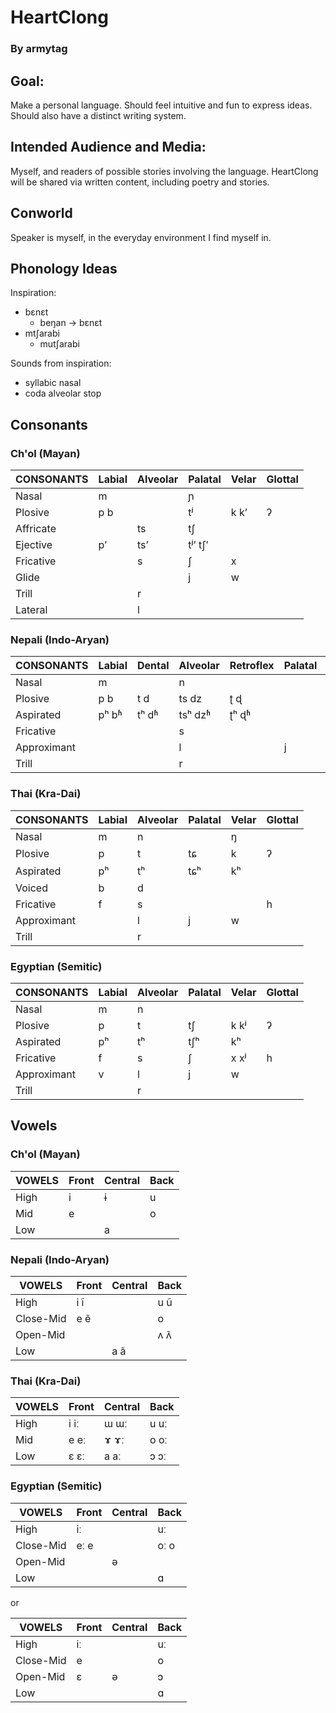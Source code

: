 # HeartClong

### By armytag

## Goal:

Make a personal language.  Should feel intuitive and fun to express ideas.  Should also have a distinct writing system.

## Intended Audience and Media:

Myself, and readers of possible stories involving the language.  HeartClong will be shared via written content, including poetry and stories.

## Conworld

Speaker is myself, in the everyday environment I find myself in.

## Phonology Ideas

Inspiration:
- bɛnɛt
    - beŋan → bɛnɛt
- mtʃarabi
    - mutʃarabi

Sounds from inspiration:
- syllabic nasal
- coda alveolar stop

## Consonants

### Ch'ol (Mayan)
| CONSONANTS | Labial | Alveolar | Palatal | Velar | Glottal |
|---         |---     |---       |---      |---    |---      |
| Nasal      | m      |          | ɲ       |       |         |
| Plosive    | p b    |          | tʲ      | k kʼ  | ʔ       |
| Affricate  |        | ts       | tʃ      |       |         |
| Ejective   | pʼ     | tsʼ      | tʲʼ tʃʼ |       |         |
| Fricative  |        | s        | ʃ       | x     |         |
| Glide      |        |          | j       | w     |         |
| Trill      |        | r        |         |       |         |
| Lateral    |        | l        |         |       |         |

### Nepali (Indo-Aryan)
| CONSONANTS  | Labial | Dental | Alveolar | Retroflex | Palatal | Velar | Glottal |
|---          |---     |---     |---       |---        |---      |---    |---      |
| Nasal       | m      |        | n        |           |         | ŋ     |         |
| Plosive     | p b    | t d    | ts dz    | ʈ ɖ       |         | k g   |         |
| Aspirated   | pʰ bʱ  | tʰ dʱ  | tsʰ dzʱ  | ʈʰ ɖʱ     |         | kʰ gʱ |         |
| Fricative   |        |        | s        |           |         | x     | ɦ       |
| Approximant |        |        | l        |           | j       | w     |         |
| Trill       |        |        | r        |           |         |       |         |

### Thai (Kra-Dai)
| CONSONANTS  | Labial | Alveolar | Palatal | Velar | Glottal |
|---          |---     |---       |---      |---    |---      |
| Nasal       | m      | n        |         | ŋ     |         |
| Plosive     | p      | t        | tɕ      | k     | ʔ       |
| Aspirated   | pʰ     | tʰ       | tɕʰ     | kʰ    |         |
| Voiced      | b      | d        |         |       |         |
| Fricative   | f      | s        |         |       | h       |
| Approximant |        | l        | j       | w     |         |
| Trill       |        | r        |         |       |         |

### Egyptian (Semitic)
| CONSONANTS  | Labial | Alveolar | Palatal | Velar | Glottal |
|---          |---     |---       |---      |---    |---      |
| Nasal       | m      | n        |         |       |         |
| Plosive     | p      | t        | tʃ      | k kʲ  | ʔ       |
| Aspirated   | pʰ     | tʰ       | tʃʰ     | kʰ    |         |
| Fricative   | f      | s        | ʃ       | x xʲ  | h       |
| Approximant | v      | l        | j       | w     |         |
| Trill       |        | r        |         |       |         |

## Vowels

### Ch'ol (Mayan)
| VOWELS | Front | Central | Back |
|---     |---    |---      |---   |
| High   | i     | ɨ       | u    |
| Mid    | e     |         | o    |
| Low    |       | a       |      |

### Nepali (Indo-Aryan)
| VOWELS    | Front | Central | Back |
|---        |---    |---      |---   |
| High      | i ĩ   |         | u ũ  |
| Close-Mid | e ẽ   |         | o    |
| Open-Mid  |       |         | ʌ ʌ̃  |
| Low       |       | a ã     |      |

### Thai (Kra-Dai)
| VOWELS | Front | Central | Back |
|---     |---    |---      |---   |
| High   | i iː  | ɯ ɯː    | u uː |
| Mid    | e eː  | ɤ ɤː    | o oː |
| Low    | ɛ ɛː  | a aː    | ɔ ɔː |

### Egyptian (Semitic)
| VOWELS    | Front | Central | Back |
|---        |---    |---      |---   |
| High      | iː    |         | uː   |
| Close-Mid | eː e  |         | oː o |
| Open-Mid  |       | ə       |      |
| Low       |       |         | ɑ    |

or

| VOWELS    | Front | Central | Back |
|---        |---    |---      |---   |
| High      | iː    |         | uː   |
| Close-Mid | e     |         | o    |
| Open-Mid  | ɛ     | ə       | ɔ    |
| Low       |       |         | ɑ    |
